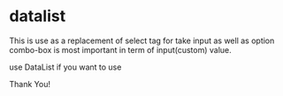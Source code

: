 # datalist
This is use as a replacement of select tag for take input as well as option 
combo-box is most important in term of input(custom) value.

use DataList if you want to use 

Thank You!
  

